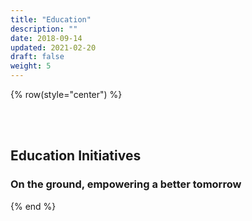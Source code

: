 ```yaml
---
title: "Education"
description: ""
date: 2018-09-14
updated: 2021-02-20
draft: false
weight: 5
---
```


{% row(style="center") %}

<br>
<br>

## Education Initiatives

### On the ground, empowering a better tomorrow

{% end %}